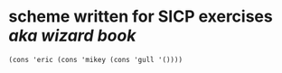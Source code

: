 # scheme written for SICP exercises *aka wizard book*

`(cons 'eric (cons 'mikey (cons 'gull '())))`

